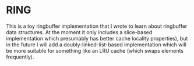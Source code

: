 # RING

This is a toy ringbuffer implementation that I wrote to learn about ringbuffer
data structures. At the moment it only includes a slice-based implementation
which presumably has better cache locality properties), but in the future I
will add a doubly-linked-list-based implementation which will be more suitable
for something like an LRU cache (which swaps elements frequently).